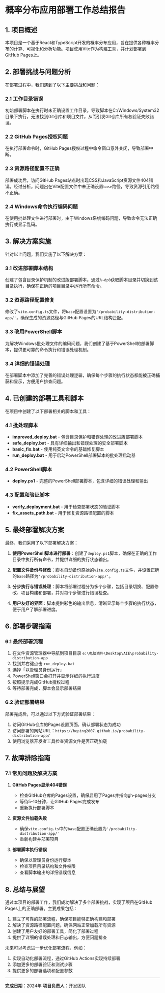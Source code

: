 # 概率分布应用部署工作总结报告

## 1. 项目概述

本项目是一个基于React和TypeScript开发的概率分布应用，旨在提供各种概率分布的计算、可视化和分析功能。项目使用Vite作为构建工具，并计划部署到GitHub Pages上。

## 2. 部署挑战与问题分析

在部署过程中，我们遇到了以下主要挑战和问题：

### 2.1 工作目录错误
初始部署脚本在执行时未正确设置工作目录，导致脚本在C:/Windows/System32目录下执行，无法找到Git仓库和项目文件，从而引发Git仓库所有权验证失败错误。

### 2.2 GitHub Pages授权问题
在执行部署命令时，GitHub Pages授权过程中命令窗口意外关闭，导致部署中断。

### 2.3 资源路径配置不正确
部署成功后，访问GitHub Pages站点时出现CSS和JavaScript资源文件404错误。经过分析，问题出在Vite配置文件中未正确设置`base`路径，导致资源引用路径不正确。

### 2.4 Windows命令执行编码问题
在使用批处理文件进行部署时，由于Windows系统编码问题，导致命令无法正确执行或显示乱码。

## 3. 解决方案实施

针对以上问题，我们实施了以下解决方案：

### 3.1 改进部署脚本结构
创建了包含目录保护机制的改进版部署脚本，通过`%~dp0`获取脚本目录并切换到该目录执行，确保在正确的项目目录中运行所有命令。

### 3.2 资源路径配置修复
修改了`vite.config.ts`文件，将`base`配置设置为`'/probability-distribution-app/'`，确保生成的资源路径与GitHub Pages的URL结构匹配。

### 3.3 改用PowerShell脚本
为解决Windows批处理文件的编码问题，我们创建了基于PowerShell的部署脚本，提供更可靠的命令执行和错误处理机制。

### 3.4 详细的错误处理
在部署脚本中添加了完善的错误处理逻辑，确保每个步骤的执行状态都能被正确捕获和显示，方便用户排查问题。

## 4. 已创建的部署工具和脚本

在项目中创建了以下部署相关的脚本和工具：

### 4.1 批处理脚本
- **improved_deploy.bat** - 包含目录保护和错误处理的改进版部署脚本
- **safe_deploy.bat** - 具有详细输出和错误处理的安全部署脚本
- **basic_fix.bat** - 使用纯英文命令的基础修复脚本
- **run_deploy.bat** - 用于启动PowerShell部署脚本的批处理启动器

### 4.2 PowerShell脚本
- **deploy.ps1** - 完整的PowerShell部署脚本，包含详细的错误处理和输出

### 4.3 配置和验证脚本
- **verify_deployment.bat** - 用于检查部署状态的验证脚本
- **fix_assets_path.bat** - 用于修复资源路径配置的脚本

## 5. 最终部署解决方案

最终，我们采用了以下部署解决方案：

1. **使用PowerShell脚本进行部署**：创建了`deploy.ps1`脚本，确保在正确的工作目录中执行所有命令，并提供详细的执行状态输出。

2. **配置文件备份与修改**：脚本自动备份原始的`vite.config.ts`文件，并设置正确的`base`路径为`'/probability-distribution-app/'`。

3. **分步执行与错误处理**：脚本将部署过程分为多个步骤，包括目录切换、配置修改、项目构建和部署，并对每个步骤进行错误检查。

4. **用户友好的界面**：脚本提供彩色的输出信息，清晰显示每个步骤的执行状态，便于用户了解部署进度。

## 6. 部署步骤指南

### 6.1 最终部署流程

1. 在文件资源管理器中导航到项目目录 `e:\电脑资料\Desktop\AIE\probability-distribution-app`
2. 找到并右键点击 `run_deploy.bat`
3. 选择「以管理员身份运行」
4. PowerShell窗口会打开并显示详细的执行进度
5. 按照提示完成GitHub授权过程
6. 等待部署完成，脚本会显示部署结果

### 6.2 验证部署结果

部署完成后，可以通过以下方式验证部署结果：

1. 访问GitHub仓库的Pages设置页面，确认部署状态为成功
2. 访问部署的网站URL：`https://heping2007.github.io/probability-distribution-app/`
3. 使用浏览器开发者工具检查资源文件是否正确加载

## 7. 故障排除指南

### 7.1 常见问题及解决方案

1. **GitHub Pages显示404错误**
   - 检查GitHub仓库的Pages设置，确保启用了Pages并指向gh-pages分支
   - 等待5-10分钟，让GitHub Pages完成发布
   - 重新执行部署脚本

2. **资源文件加载失败**
   - 确保`vite.config.ts`中的`base`配置正确设置为`'/probability-distribution-app/'`
   - 重新构建并部署项目

3. **部署脚本执行错误**
   - 确保以管理员身份运行脚本
   - 检查项目目录结构和文件权限
   - 查看脚本输出的详细错误信息

## 8. 总结与展望

通过本项目的部署工作，我们成功解决了多个部署挑战，实现了项目在GitHub Pages上的正确部署。主要成果包括：

1. 建立了可靠的部署流程，确保项目能够正确构建和部署
2. 解决了资源路径配置问题，确保网站正常加载所有资源
3. 创建了用户友好的部署工具，简化了部署过程
4. 提供了详细的错误处理和日志输出，方便问题排查

未来可以考虑进一步优化部署流程，例如：

1. 实现自动化部署流程，通过GitHub Actions实现持续部署
2. 添加更多的部署验证和测试步骤
3. 提供更多的部署选项和配置参数

---

**完成日期**：2024年
**项目负责人**：开发团队
